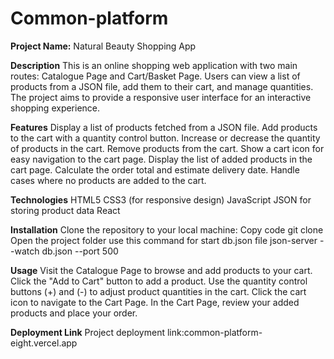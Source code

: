 # Common-platform
**Project Name:** 
Natural Beauty Shopping App

**Description**
This is an online shopping web application with two main routes: Catalogue Page and Cart/Basket Page. Users can view a list of products from a JSON file, add them to their cart, and manage quantities. The project aims to provide a responsive user interface for an interactive shopping experience.

**Features**
Display a list of products fetched from a JSON file.
Add products to the cart with a quantity control button.
Increase or decrease the quantity of products in the cart.
Remove products from the cart.
Show a cart icon for easy navigation to the cart page.
Display the list of added products in the cart page.
Calculate the order total and estimate delivery date.
Handle cases where no products are added to the cart.

**Technologies** 
HTML5
CSS3 (for responsive design)
JavaScript
JSON for storing product data
React

**Installation**
Clone the repository to your local machine:
Copy code
git clone <repository-url>
Open the project folder
use this command for start db.json file json-server --watch db.json --port 500



**Usage**
Visit the Catalogue Page to browse and add products to your cart.
Click the "Add to Cart" button to add a product.
Use the quantity control buttons (+) and (-) to adjust product quantities in the cart.
Click the cart icon to navigate to the Cart Page.
In the Cart Page, review your added products and place your order.


**Deployment Link**
Project deployment link:common-platform-eight.vercel.app




